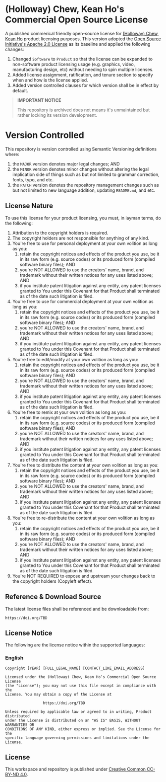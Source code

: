 # (Holloway) Chew, Kean Ho's Commercial Open Source License

A published commerical friendly open-source license for
[(Holloway) Chew, Kean Ho](https://github.com/ChewKeanHo) product licensing
purposes. This version adopted the
[Open Source Initiative's Apache 2.0 License](https://opensource.org/license/apache-2-0)
as its baseline and applied the following changes:

1. Changed `Software` to `Product` so that the license can be expanded to
   non-software product licensing usage (e.g. graphics, video, manufacturing
   design, etc) without needing to spin multiple licenses.
2. Added license assignment, ratification, and tenure section to specify when
   and how is the license applied.
3. Added version controlled clauses for which version shall be in effect by
   default.

> **IMPORTANT NOTICE**
>
> This repository is archived does not means it's unmaintained but rather
> locking its version development.




# Version Controlled

This repository is version controlled using Semantic Versioning definitions
where:

1. the `MAJOR` version denotes major legal changes; AND
2. the `MINOR` version denotes minor changes without altering the legal
   implication side of things such as but not limited to grammar correction,
   fonts, typo, and etc.
3. the `PATCH` version denotes the repository management changes such as but
   not limited to new language addition, updating `README.md`, and etc.




## License Nature

To use this license for your product licensing, you must, in layman terms, do
the following:

1. Attribution to the copyright holders is required.
2. The copyright holders are not responsible for anything of any kind.
3. You're free to use for personal deployment at your own volition as long as
   you:
   1. retain the copyright notices and effects of the product you use, be it in
      its raw form (e.g. source codes) or its produced form (compiled software
      binary files); AND
   2. you're NOT ALLOWED to use the creators' name, brand, and trademark without
      their written notices for any uses listed above; AND
   3. if you institute patent litigation against any entity, any patent licenses
      granted to You under this Covenant for that Product shall terminated as
      of the date such litigation is filed.
4. You're free to use for commercial deployment at your own volition as long
   as you:
   1. retain the copyright notices and effects of the product you use, be it in
      its raw form (e.g. source codes) or its produced form (compiled software
      binary files); AND
   2. you're NOT ALLOWED to use the creators' name, brand, and trademark without
      their written notices for any uses listed above; AND
   3. if you institute patent litigation against any entity, any patent licenses
      granted to You under this Covenant for that Product shall terminated as
      of the date such litigation is filed.
5. You're free to edit/modify at your own volition as long as you:
   1. retain the copyright notices and effects of the product you use, be it in
      its raw form (e.g. source codes) or its produced form (compiled software
      binary files); AND
   2. you're NOT ALLOWED to use the creators' name, brand, and trademark without
      their written notices for any uses listed above; AND
   3. if you institute patent litigation against any entity, any patent licenses
      granted to You under this Covenant for that Product shall terminated as
      of the date such litigation is filed.
6. You're free to remix at your own volition as long as you:
   1. retain the copyright notices and effects of the product you use, be it in
      its raw form (e.g. source codes) or its produced form (compiled software
      binary files); AND
   2. you're NOT ALLOWED to use the creators' name, brand, and trademark without
      their written notices for any uses listed above; AND
   3. if you institute patent litigation against any entity, any patent licenses
      granted to You under this Covenant for that Product shall terminated as
      of the date such litigation is filed.
7. You're free to distribute the content at your own volition as long as you:
   1. retain the copyright notices and effects of the product you use, be it in
      its raw form (e.g. source codes) or its produced form (compiled software
      binary files); AND
   2. you're NOT ALLOWED to use the creators' name, brand, and trademark without
      their written notices for any uses listed above; AND
   3. if you institute patent litigation against any entity, any patent licenses
      granted to You under this Covenant for that Product shall terminated as
      of the date such litigation is filed.
8. You're free to re-distribute the content at your own volition as long as
   you:
   1. retain the copyright notices and effects of the product you use, be it in
      its raw form (e.g. source codes) or its produced form (compiled software
      binary files); AND
   2. you're NOT ALLOWED to use the creators' name, brand, and trademark without
      their written notices for any uses listed above; AND
   3. if you institute patent litigation against any entity, any patent licenses
      granted to You under this Covenant for that Product shall terminated as
      of the date such litigation is filed.
9. You're NOT REQUIRED to expose and upstream your changes back to the
   copyright holders (Copyleft effect).




## Reference & Download Source

The latest license files shall be referenced and be downloadable from:

```
https://doi.org/TBD
```




## License Notice

The following are the license notice within the supported languages:

### English

```
Copyright [YEAR] [FULL_LEGAL_NAME] [CONTACT_LIKE_EMAIL_ADDRESS]

Licensed under the (Holloway) Chew, Kean Ho’s Commercial Open Source License
(the "License"); you may not use this file except in compliance with the
License. You may obtain a copy of the License at

                 https://doi.org/TBD

Unless required by applicable law or agreed to in writing, Product distributed
under the License is distributed on an "AS IS" BASIS, WITHOUT WARRANTIES OR
CONDITIONS OF ANY KIND, either express or implied. See the License for the
specific language governing permissions and limitations under the License.
```




## License

This workspace and repository is published under
[Creative Common CC-BY-ND 4.0](https://creativecommons.org/licenses/by-nd/4.0/legalcode.en).
